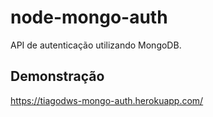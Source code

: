 # node-mongo-auth
API de autenticação utilizando MongoDB.

## Demonstração

https://tiagodws-mongo-auth.herokuapp.com/
